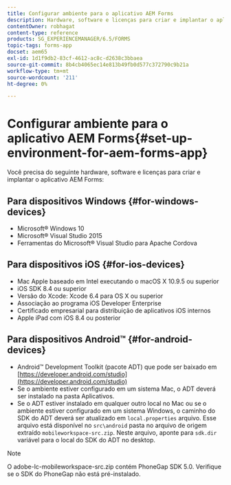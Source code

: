```yaml
---
title: Configurar ambiente para o aplicativo AEM Forms
description: Hardware, software e licenças para criar e implantar o aplicativo AEM Forms.
contentOwner: robhagat
content-type: reference
products: SG_EXPERIENCEMANAGER/6.5/FORMS
topic-tags: forms-app
docset: aem65
exl-id: 1d1f9db2-83cf-4612-ac8c-d2638c3bbaea
source-git-commit: 8b4cb4065ec14e813b49fb0d577c372790c9b21a
workflow-type: tm+mt
source-wordcount: '211'
ht-degree: 0%

---
```


# Configurar ambiente para o aplicativo AEM Forms{#set-up-environment-for-aem-forms-app}

Você precisa do seguinte hardware, software e licenças para criar e implantar o aplicativo AEM Forms:

## Para dispositivos Windows {#for-windows-devices}

* Microsoft® Windows 10
* Microsoft® Visual Studio 2015
* Ferramentas do Microsoft® Visual Studio para Apache Cordova

## Para dispositivos iOS {#for-ios-devices}

* Mac Apple baseado em Intel executando o macOS X 10.9.5 ou superior
* iOS SDK 8.4 ou superior
* Versão do Xcode: Xcode 6.4 para OS X ou superior
* Associação ao programa iOS Developer Enterprise
* Certificado empresarial para distribuição de aplicativos iOS internos
* Apple iPad com iOS 8.4 ou posterior

## Para dispositivos Android™ {#for-android-devices}

* Android™ Development Toolkit (pacote ADT) que pode ser baixado em [https://developer.android.com/studio](https://developer.android.com/studio)
* Se o ambiente estiver configurado em um sistema Mac, o ADT deverá ser instalado na pasta Aplicativos.
* Se o ADT estiver instalado em qualquer outro local no Mac ou se o ambiente estiver configurado em um sistema Windows, o caminho do SDK do ADT deverá ser atualizado em `local.properties` arquivo. Esse arquivo está disponível no `src\android` pasta no arquivo de origem extraído `mobileworkspace-src.zip`. Neste arquivo, aponte para `sdk.dir` variável para o local do SDK do ADT no desktop.

>[!NOTE]
>
>O adobe-lc-mobileworkspace-src.zip contém PhoneGap SDK 5.0. Verifique se o SDK do PhoneGap não está pré-instalado.
